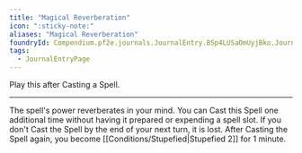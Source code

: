 ```yaml
---
title: "Magical Reverberation"
icon: ":sticky-note:"
aliases: "Magical Reverberation"
foundryId: Compendium.pf2e.journals.JournalEntry.BSp4LUSaOmUyjBko.JournalEntryPage.gmwyfTlk0BGZLdCt
tags:
  - JournalEntryPage
---
```

Play this after Casting a Spell.

* * *

The spell's power reverberates in your mind. You can Cast this Spell one additional time without having it prepared or expending a spell slot. If you don't Cast the Spell by the end of your next turn, it is lost. After Casting the Spell again, you become [[Conditions/Stupefied|Stupefied 2]] for 1 minute.
